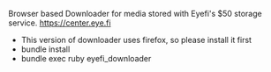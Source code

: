 Browser based Downloader for media stored with Eyefi's $50 storage service. 
https://center.eye.fi 

- This version of downloader uses firefox, so please install it first
- bundle install
- bundle exec ruby eyefi_downloader
